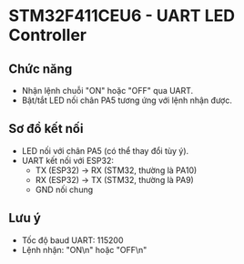 # STM32F411CEU6 - UART LED Controller

## Chức năng
- Nhận lệnh chuỗi "ON" hoặc "OFF" qua UART.
- Bật/tắt LED nối chân PA5 tương ứng với lệnh nhận được.

## Sơ đồ kết nối
- LED nối với chân PA5 (có thể thay đổi tùy ý).
- UART kết nối với ESP32:
  - TX (ESP32) -> RX (STM32, thường là PA10)
  - RX (ESP32) -> TX (STM32, thường là PA9)
  - GND nối chung

## Lưu ý
- Tốc độ baud UART: 115200
- Lệnh nhận: "ON\n" hoặc "OFF\n"